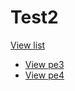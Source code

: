 # Test2

[View list](https://kteruuchi.github.io/Test2/)  

- [View pe3](https://kteruuchi.github.io/Test2/pe3)  
- [View pe4](https://kteruuchi.github.io/Test2/pe4)
